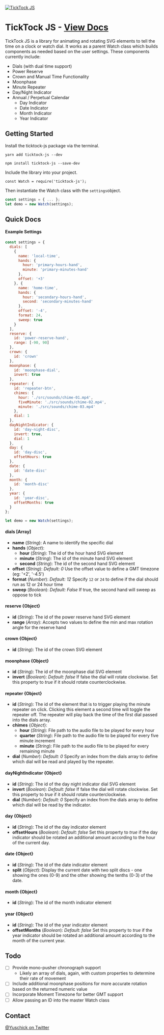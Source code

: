 [![TickTock JS](http://yuschick.github.io/TickTock/screenshot.jpg)](http://yuschick.github.io/TickTock/)

# TickTock JS - [View Docs](http://yuschick.github.io/TickTock/)
TickTock JS is a library for animating and rotating SVG elements to tell the time on a clock or watch dial. It works as a parent Watch class which builds components as needed based on the user settings. These components currently include:  

- Dials (with dual time support)
- Power Reserve
- Crown and Manual Time Functionality
- Moonphase
- Minute Repeater
- Day/Night Indicator
- Annual / Perpetual Calendar
  - Day Indicator
  - Date Indicator
  - Month Indicator
  - Year Indicator

## Getting Started
Install the ticktock-js package via the terminal.

```
yarn add ticktock-js --dev
```

```
npm install ticktock-js --save-dev
```

Include the library into your project.

```
const Watch = require('ticktock-js');
```

Then instantiate the Watch class with the `settings`object.

```js
const settings = { ... };
let demo = new Watch(settings);
```

## Quick Docs
#### Example Settings

```js
const settings = {
  dials: [
    {
      name: 'local-time',
      hands: {
        hour: 'primary-hours-hand',
        minute: 'primary-minutes-hand'
      },
      offset: '+3'
    }, {
      name: 'home-time',
      hands: {
        hour: 'secondary-hours-hand',
        second: 'secondary-minutes-hand'
      },
      offset: '-4',
      format: 24,
      sweep: true
    }
  ],
  reserve: {
    id: 'power-reserve-hand',
    range: [-90, 90]
  },
  crown: {
    id: 'crown'
  },
  moonphase: {
    id: 'moonphase-dial',
    invert: true
  },
  repeater: {
    id: 'repeater-btn',
    chimes: {
      hour: './src/sounds/chime-01.mp4',
      fiveMinute: './src/sounds/chime-02.mp4',
      minute: './src/sounds/chime-03.mp4'
    },
    dial: 1
  },
  dayNightIndicator: {
    id: 'day-night-disc',
    invert: true,
    dial: 1
  },
  day: {
    id: 'day-disc',
    offsetHours: true
  },
  date: {
    id: 'date-disc'
  },
  month: {
    id: 'month-disc'
  },
  year: {
    id: 'year-disc',
    offsetMonths: true
  }
};

let demo = new Watch(settings);
```

#### dials [Array]  
- **name** (*String*): A name to identify the specific dial
- **hands** (*Object*):
  - **hour** (*String*): The id of the hour hand SVG element
  - **minute** (*String*): The id of the minute hand SVG element
  - **second** (*String*): The id of the second hand SVG element
- **offset** (*String*): *Default: 0* Use the offset value to define a GMT timezone (eg: '+2', '-4.5')
- **format** (*Number*): *Default: 12* Specify `12` or `24` to define if the dial should run as 12 or 24 hour time
- **sweep** (*Boolean*): *Default: False* If true, the second hand will sweep as oppose to tick

#### reserve {Object}
- **id** (*String*): The id of the power reserve hand SVG element
- **range** (*Array*): Accepts two values to define the min and max rotation angle for the reserve hand

#### crown {Object}
- **id** (*String*): The id of the crown SVG element

#### moonphase {Object}
- **id** (*String*): The id of the moonphase dial SVG element
- **invert** (*Boolean*): *Default: false* If false the dial will rotate clockwise. Set this property to *true* if it should rotate counterclockwise.

#### repeater {Object}
- **id** (*String*): The id of the element that is to trigger playing the minute repeater on click. Clicking this element a second time will toggle the repeater off. The repeater will play back the time of the first dial passed into the dials array.
- **chimes** {*Object*}:
  - **hour** (*String*): File path to the audio file to be played for every hour
  - **quarter** (*String*): File path to the audio file to be played for every five minute increment
  - **minute** (*String*): File path to the audio file to be played for every remaining minute
- **dial** (*Number*): *Default: 0* Specify an index from the dials array to define which dial will be read and played by the repeater.

#### dayNightIndicator {Object}
- **id** (*String*): The id of the day night indicator dial SVG element
- **invert** (*Boolean*): *Default: false* If false the dial will rotate clockwise. Set this property to *true* if it should rotate counterclockwise.
- **dial** (*Number*): *Default: 0* Specify an index from the dials array to define which dial will be read by the indicator.

#### day {Object}
- **id** (*String*): The id of the day indicator element
- **offsetHours** (*Boolean*): *Default: false* Set this property to *true* if the day indicator should be rotated an additional amount according to the hour of the current day.

#### date {Object}
- **id** (*String*): The id of the date indicator element
- **split** (*Object*): Display the current date with two split discs - one showing the ones (0-9) and the other showing the tenths (0-3) of the date.

#### month {Object}
- **id** (*String*): The id of the month indicator element

#### year {Object}
- **id** (*String*): The id of the year indicator element
- **offsetMonths** (*Boolean*): *Default: false* Set this property to *true* if the year indicator should be rotated an additional amount according to the month of the current year.

## Todo
- [ ] Provide mono-pusher chronograph support
  - Likely an array of dials, again, with custom properties to determine their rate of movement
- [ ] Include additional moonphase positions for more accurate rotation based on the returned numeric value
- [ ] Incorporate Moment Timezone for better GMT support
- [ ] Allow passing an ID into the master Watch class

## Contact
[@Yuschick on Twitter](http://www.twitter.com/Yuschick)
